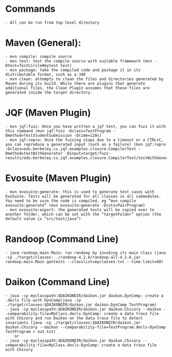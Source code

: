 # Commands
    - All can be run from top-level directory

# Maven (General):
    - mvn compile: compile source
    - mvn test: test the compile source with suitable framework (mvn -Dtest=TestCircle#mytest test)
    - mvn package: take the compiled code and package it in its distributable format, such as a JAR
    - mvn clean: attempts to clean the files and directories generated by Maven during its build. While there are plugins that generate additional files, the Clean Plugin assumes that these files are generated inside the target directory.

# JQF (Maven Plugin)
    - mvn jqf:fuzz: Once you have written a jqf test, you can fuzz it with this command (mvn jqf:fuzz -Dclass=TestProgram -Dmethod=TestStudentSubmission -Dtime=120s)
    - mvn jqf:repro: Once the fuzzing stops due to a timeout or a CTRL+C, you can reproduce a generated input (such as a failure) (mvn jqf:repro -Dclass=edu.berkeley.cs.jqf.examples.closure.CompilerTest -Dmethod=testWithGenerator -Dinput=target/fuzz-results/edu.berkeley.cs.jqf.examples.closure.CompilerTest/testWithGenerator/corpus/id_000028)


# Evosuite (Maven Plugin)
    - mvn evosuite:generate: this is used to generate test cases with EvoSuite. Tests will be generated for all classes in all submodules. You need to be sure the code is compiled, eg “mvn compile evosuite:generate” (mvn evosuite:generate -Dcuts=PairProgram)
    - mvn evosuite:export: the generated tests will be copied over to another folder, which can be set with the “targetFolder” option (the default value is “src/test/java”)
    
# Randoop (Command Line)
    - java randoop.main.Main: run randoop by invoking its main class (java -cp ./target/classes:../randoop-4.2.6/randoop-all-4.2.6.jar randoop.main.Main gentests --classlist=myclasses.txt --time-limit=60)
    
# Daikon (Command Line)
    - java -cp myclasspath:$DAIKONDIR/daikon.jar daikon.DynComp: create a .decls file with DynComp(java -cp ./target/classes:$DAIKONDIR/daikon.jar daikon.DynComp TestProgram)
    - java -cp myclasspath:$DAIKONDIR/daikon.jar daikon.Chicory --daikon --comparability-file=MyClass.decls-DynComp: create a data trace file with Chicory and run Daikon on the data trace file to detect invariants (java -cp ./target/classes:$DAIKONDIR/daikon.jar daikon.Chicory --daikon --comparability-file=TestProgram.decls-DynComp TestProgram > out.txt)
        or
    - java -cp myclasspath:$DAIKONDIR/daikon.jar daikon.Chicory --comparability-file=MyClass.decls-DynComp: create a data trace file with Chicory

